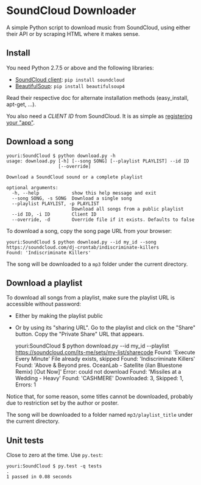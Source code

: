 SoundCloud Downloader
=====================

A simple Python script to download music from SoundCloud, using either their API or by scraping HTML where it makes sense.


## Install

You need Python 2.7.5 or above and the following libraries:

* [SoundCloud client](https://github.com/soundcloud/soundcloud-python): `pip install soundcloud`
* [BeautifulSoup](http://www.crummy.com/software/BeautifulSoup/bs4/doc/#installing-beautiful-soup): `pip install beautifulsoup4`

Read their respective doc for alternate installation methods (easy_install, apt-get, ...).

You also need a *CLIENT ID* from SoundCloud.
It is as simple as [registering your "app"](https://developers.soundcloud.com/).


## Download a song

    youri:SoundCloud $ python download.py -h
    usage: download.py [-h] [--song SONG] [--playlist PLAYLIST] --id ID
                       [--override]

    Download a SoundCloud sound or a complete playlist

    optional arguments:
      -h, --help            show this help message and exit
      --song SONG, -s SONG  Download a single song
      --playlist PLAYLIST, -p PLAYLIST
                            Download all songs from a public playlist
      --id ID, -i ID        Client ID
      --override, -d        Override file if it exists. Defaults to false

To download a song, copy the song page URL from your browser:

    youri:SoundCloud $ python download.py --id my_id --song https://soundcloud.com/dj-crontab/indiscriminate-killers
    Found: 'Indiscriminate Killers'

The song will be downloaded to a `mp3` folder under the current directory.


## Download a playlist

To download all songs from a playlist, make sure the playlist URL is accessible without password:

* Either by making the playlist public
* Or by using its "sharing URL". Go to the playlist and click on the "Share" button. Copy the "Private Share" URL that appears.

    youri:SoundCloud $ python download.py --id my_id --playlist https://soundcloud.com/its-me/sets/my-list/sharecode
    Found: 'Execute Every Minute'
    File already exists, skipped
    Found: 'Indiscriminate Killers'
    Found: 'Above & Beyond pres. OceanLab - Satellite (ilan Bluestone Remix) [Out Now]'
    Error: could not download
    Found: 'Missiles at a Wedding - Heavy'
    Found: 'CASHMERE'
    Downloaded: 3, Skipped: 1, Errors: 1

Notice that, for some reason, some titles cannot be downloaded, probably due to restriction set by the author or poster.

The song will be downloaded to a folder named `mp3/playlist_title` under the current directory.


## Unit tests

Close to zero at the time. Use `py.test`:

    youri:SoundCloud $ py.test -q tests
    .
    1 passed in 0.08 seconds
